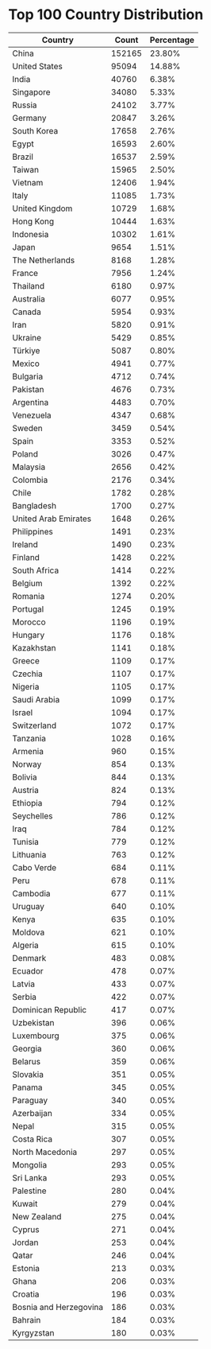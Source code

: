 # Top 100 Country Distribution
| Country | Count | Percentage |
|----|----|----|
| China | 152165 | 23.80% |
| United States | 95094 | 14.88% |
| India | 40760 | 6.38% |
| Singapore | 34080 | 5.33% |
| Russia | 24102 | 3.77% |
| Germany | 20847 | 3.26% |
| South Korea | 17658 | 2.76% |
| Egypt | 16593 | 2.60% |
| Brazil | 16537 | 2.59% |
| Taiwan | 15965 | 2.50% |
| Vietnam | 12406 | 1.94% |
| Italy | 11085 | 1.73% |
| United Kingdom | 10729 | 1.68% |
| Hong Kong | 10444 | 1.63% |
| Indonesia | 10302 | 1.61% |
| Japan | 9654 | 1.51% |
| The Netherlands | 8168 | 1.28% |
| France | 7956 | 1.24% |
| Thailand | 6180 | 0.97% |
| Australia | 6077 | 0.95% |
| Canada | 5954 | 0.93% |
| Iran | 5820 | 0.91% |
| Ukraine | 5429 | 0.85% |
| Türkiye | 5087 | 0.80% |
| Mexico | 4941 | 0.77% |
| Bulgaria | 4712 | 0.74% |
| Pakistan | 4676 | 0.73% |
| Argentina | 4483 | 0.70% |
| Venezuela | 4347 | 0.68% |
| Sweden | 3459 | 0.54% |
| Spain | 3353 | 0.52% |
| Poland | 3026 | 0.47% |
| Malaysia | 2656 | 0.42% |
| Colombia | 2176 | 0.34% |
| Chile | 1782 | 0.28% |
| Bangladesh | 1700 | 0.27% |
| United Arab Emirates | 1648 | 0.26% |
| Philippines | 1491 | 0.23% |
| Ireland | 1490 | 0.23% |
| Finland | 1428 | 0.22% |
| South Africa | 1414 | 0.22% |
| Belgium | 1392 | 0.22% |
| Romania | 1274 | 0.20% |
| Portugal | 1245 | 0.19% |
| Morocco | 1196 | 0.19% |
| Hungary | 1176 | 0.18% |
| Kazakhstan | 1141 | 0.18% |
| Greece | 1109 | 0.17% |
| Czechia | 1107 | 0.17% |
| Nigeria | 1105 | 0.17% |
| Saudi Arabia | 1099 | 0.17% |
| Israel | 1094 | 0.17% |
| Switzerland | 1072 | 0.17% |
| Tanzania | 1028 | 0.16% |
| Armenia | 960 | 0.15% |
| Norway | 854 | 0.13% |
| Bolivia | 844 | 0.13% |
| Austria | 824 | 0.13% |
| Ethiopia | 794 | 0.12% |
| Seychelles | 786 | 0.12% |
| Iraq | 784 | 0.12% |
| Tunisia | 779 | 0.12% |
| Lithuania | 763 | 0.12% |
| Cabo Verde | 684 | 0.11% |
| Peru | 678 | 0.11% |
| Cambodia | 677 | 0.11% |
| Uruguay | 640 | 0.10% |
| Kenya | 635 | 0.10% |
| Moldova | 621 | 0.10% |
| Algeria | 615 | 0.10% |
| Denmark | 483 | 0.08% |
| Ecuador | 478 | 0.07% |
| Latvia | 433 | 0.07% |
| Serbia | 422 | 0.07% |
| Dominican Republic | 417 | 0.07% |
| Uzbekistan | 396 | 0.06% |
| Luxembourg | 375 | 0.06% |
| Georgia | 360 | 0.06% |
| Belarus | 359 | 0.06% |
| Slovakia | 351 | 0.05% |
| Panama | 345 | 0.05% |
| Paraguay | 340 | 0.05% |
| Azerbaijan | 334 | 0.05% |
| Nepal | 315 | 0.05% |
| Costa Rica | 307 | 0.05% |
| North Macedonia | 297 | 0.05% |
| Mongolia | 293 | 0.05% |
| Sri Lanka | 293 | 0.05% |
| Palestine | 280 | 0.04% |
| Kuwait | 279 | 0.04% |
| New Zealand | 275 | 0.04% |
| Cyprus | 271 | 0.04% |
| Jordan | 253 | 0.04% |
| Qatar | 246 | 0.04% |
| Estonia | 213 | 0.03% |
| Ghana | 206 | 0.03% |
| Croatia | 196 | 0.03% |
| Bosnia and Herzegovina | 186 | 0.03% |
| Bahrain | 184 | 0.03% |
| Kyrgyzstan | 180 | 0.03% |
